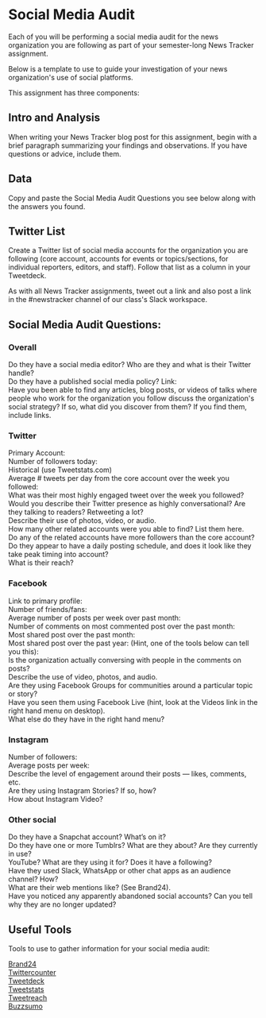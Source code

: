 # Social Media Audit

Each of you will be performing a social media audit for the news organization you
are following as part of your semester-long News Tracker assignment.

Below is a template to use to guide your investigation of your news organization's
use of social platforms.

This assignment has three components:


## Intro and Analysis

When writing your News Tracker blog post for this assignment, begin
with a brief paragraph summarizing your findings and observations. If you have
questions or advice, include them.

## Data

Copy and paste the Social Media Audit Questions you see below along with the
answers you found.

## Twitter List

Create a Twitter list of social media accounts for the organization you are following
(core account, accounts for events or topics/sections, for individual reporters,
editors, and staff). Follow that list as a column in your Tweetdeck.

As with all News Tracker assignments, tweet out a link and also post a link
in the #newstracker channel of our class's Slack workspace.

## Social Media Audit Questions:

### Overall
Do they have a social media editor? Who are they and what is their Twitter handle?<br>
Do they have a published social media policy? Link:<br>
Have you been able to find any articles, blog posts, or videos of talks where people
who work for the organization you follow discuss the organization's social strategy?
If so, what did you discover from them?
If you find them, include links.<br>

### Twitter

Primary Account:<br>
Number of followers today:  <br>
Historical (use Tweetstats.com)<br>
Average # tweets per day from the core account over the week you followed:<br>
What was their most highly engaged tweet over the week you followed?<br>
Would you describe their Twitter presence as highly conversational? Are they
talking to readers? Retweeting a lot?<br>
Describe their use of photos, video, or audio.<br>
How many other related accounts were you able to find? List them here.<br>
Do any of the related accounts have more followers than the core account?<br>
Do they appear to have a daily posting schedule, and does it look like they
take peak timing into account?<br>
What is their reach?<br>

### Facebook

Link to primary profile:<br>
Number of friends/fans:<br>
Average number of posts per week over past month:<br>
Number of comments on most commented post over the past month:<br>
Most shared post over the past month:<br>
Most shared post over the past year: (Hint, one of the tools below can tell you this):<br>
Is the organization actually conversing with people in the comments on posts?<br>
Describe the use of video, photos, and audio.<br>
Are they using Facebook Groups for communities around a particular topic or story?<br>
Have you seen them using Facebook Live (hint, look at the Videos
link in the right hand menu on desktop).<br>
What else do they have in the right hand menu?<br>

### Instagram

Number of followers:<br>
Average posts per week:<br>
Describe the level of engagement around their posts — likes, comments, etc.<br>
Are they using Instagram Stories? If so, how?<br>
How about Instagram Video?<br>

### Other social

Do they have a Snapchat account? What’s on it?<br>
Do they have one or more Tumblrs? What are they about? Are they currently in use?<br>
YouTube? What are they using it for? Does it have a following?<br>
Have they used Slack, WhatsApp or other chat apps as an audience channel? How?<br>
What are their web mentions like? (See Brand24).<br>
Have you noticed any apparently abandoned social accounts? Can you tell
why they are no longer updated? <br>

## Useful Tools

Tools to use to gather information for your social media audit:

[Brand24](http://brand24.com)<br>
[Twittercounter](http://twittercounter.com)<br>
[Tweetdeck](http://tweetdeck.com)<br>
[Tweetstats](http://tweetstats.com)<br>
[Tweetreach](http://tweetreach.com)<br>
[Buzzsumo](http://buzzsumo.com/)<br>
